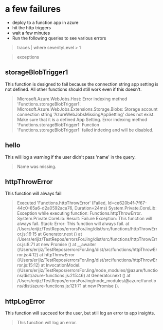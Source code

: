 # a few failures

- deploy to a function app in azure
- hit the http triggers
- wait a few minutes
- Run the following queries to see various errors

> traces
> | where severityLevel > 1

> exceptions

## storageBlobTrigger1

This function is designed to fail because the connection string app setting is not defined. All other functions should still work even if this doesn't.

> Microsoft.Azure.WebJobs.Host: Error indexing method 'Functions.storageBlobTrigger1'. Microsoft.Azure.WebJobs.Extensions.Storage.Blobs: Storage account connection string 'AzureWebJobsMissingAppSetting' does not exist. Make sure that it is a defined App Setting.
> Error indexing method 'Functions.storageBlobTrigger1'
> Function 'Functions.storageBlobTrigger1' failed indexing and will be disabled.

## hello

This will log a warning if the user didn't pass 'name' in the query.

> Name was missing.

## httpThrowError

This function will always fail

> Executed 'Functions.httpThrowError' (Failed, Id=ce620b4f-7f67-44c0-85a6-d2a0592aca76, Duration=24ms)
> System.Private.CoreLib: Exception while executing function: Functions.httpThrowError. System.Private.CoreLib: Result: Failure
> Exception: This function will always fail.
> Stack: Error: This function will always fail.
> at /Users/erijiz/TestRepos/errorsForJing/dist/src/functions/httpThrowError.js:16:15
> at Generator.next (<anonymous>)
> at /Users/erijiz/TestRepos/errorsForJing/dist/src/functions/httpThrowError.js:8:71
> at new Promise (<anonymous>)
> at __awaiter (/Users/erijiz/TestRepos/errorsForJing/dist/src/functions/httpThrowError.js:4:12)
> at httpThrowError (/Users/erijiz/TestRepos/errorsForJing/dist/src/functions/httpThrowError.js:15:12)
> at InvocationModel.<anonymous> (/Users/erijiz/TestRepos/errorsForJing/node_modules/@azure/functions/dist/azure-functions.js:215:46)
> at Generator.next (<anonymous>)
> at /Users/erijiz/TestRepos/errorsForJing/node_modules/@azure/functions/dist/azure-functions.js:121:71
> at new Promise (<anonymous>).

## httpLogError

This function will succeed for the user, but still log an error to app insights.

> This function will log an error.

